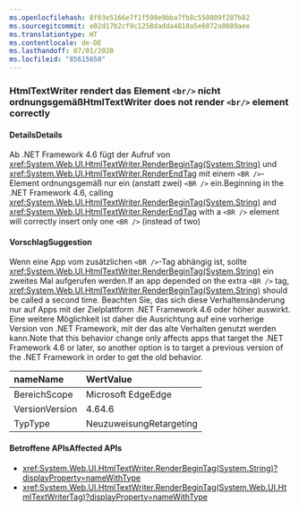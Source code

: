 ```yaml
---
ms.openlocfilehash: 8f03e5166e7f1f598e9bba7fb8c550809f287b82
ms.sourcegitcommit: e02d17b2cf9c1258dadda4810a5e6072a0089aee
ms.translationtype: HT
ms.contentlocale: de-DE
ms.lasthandoff: 07/01/2020
ms.locfileid: "85615650"
---
```

### <a name="htmltextwriter-does-not-render-br-element-correctly"></a><span data-ttu-id="7cf21-101">HtmlTextWriter rendert das Element `<br/>` nicht ordnungsgemäß</span><span class="sxs-lookup"><span data-stu-id="7cf21-101">HtmlTextWriter does not render `<br/>` element correctly</span></span>

#### <a name="details"></a><span data-ttu-id="7cf21-102">Details</span><span class="sxs-lookup"><span data-stu-id="7cf21-102">Details</span></span>

<span data-ttu-id="7cf21-103">Ab .NET Framework 4.6 fügt der Aufruf von <xref:System.Web.UI.HtmlTextWriter.RenderBeginTag(System.String)> und <xref:System.Web.UI.HtmlTextWriter.RenderEndTag> mit einem `<BR />`-Element ordnungsgemäß nur ein (anstatt zwei) `<BR />` ein.</span><span class="sxs-lookup"><span data-stu-id="7cf21-103">Beginning in the .NET Framework 4.6, calling <xref:System.Web.UI.HtmlTextWriter.RenderBeginTag(System.String)> and <xref:System.Web.UI.HtmlTextWriter.RenderEndTag> with a `<BR />` element will correctly insert only one `<BR />` (instead of two)</span></span>

#### <a name="suggestion"></a><span data-ttu-id="7cf21-104">Vorschlag</span><span class="sxs-lookup"><span data-stu-id="7cf21-104">Suggestion</span></span>

<span data-ttu-id="7cf21-105">Wenn eine App vom zusätzlichen `<BR />`-Tag abhängig ist, sollte <xref:System.Web.UI.HtmlTextWriter.RenderBeginTag(System.String)> ein zweites Mal aufgerufen werden.</span><span class="sxs-lookup"><span data-stu-id="7cf21-105">If an app depended on the extra `<BR />` tag, <xref:System.Web.UI.HtmlTextWriter.RenderBeginTag(System.String)> should be called a second time.</span></span> <span data-ttu-id="7cf21-106">Beachten Sie, das sich diese Verhaltensänderung nur auf Apps mit der Zielplattform .NET Framework 4.6 oder höher auswirkt. Eine weitere Möglichkeit ist daher die Ausrichtung auf eine vorherige Version von .NET Framework, mit der das alte Verhalten genutzt werden kann.</span><span class="sxs-lookup"><span data-stu-id="7cf21-106">Note that this behavior change only affects apps that target the .NET Framework 4.6 or later, so another option is to target a previous version of the .NET Framework in order to get the old behavior.</span></span>

| <span data-ttu-id="7cf21-107">name</span><span class="sxs-lookup"><span data-stu-id="7cf21-107">Name</span></span>    | <span data-ttu-id="7cf21-108">Wert</span><span class="sxs-lookup"><span data-stu-id="7cf21-108">Value</span></span>       |
|:--------|:------------|
| <span data-ttu-id="7cf21-109">Bereich</span><span class="sxs-lookup"><span data-stu-id="7cf21-109">Scope</span></span>   | <span data-ttu-id="7cf21-110">Microsoft Edge</span><span class="sxs-lookup"><span data-stu-id="7cf21-110">Edge</span></span>        |
| <span data-ttu-id="7cf21-111">Version</span><span class="sxs-lookup"><span data-stu-id="7cf21-111">Version</span></span> | <span data-ttu-id="7cf21-112">4.6</span><span class="sxs-lookup"><span data-stu-id="7cf21-112">4.6</span></span>         |
| <span data-ttu-id="7cf21-113">Typ</span><span class="sxs-lookup"><span data-stu-id="7cf21-113">Type</span></span>    | <span data-ttu-id="7cf21-114">Neuzuweisung</span><span class="sxs-lookup"><span data-stu-id="7cf21-114">Retargeting</span></span> |

#### <a name="affected-apis"></a><span data-ttu-id="7cf21-115">Betroffene APIs</span><span class="sxs-lookup"><span data-stu-id="7cf21-115">Affected APIs</span></span>

- <xref:System.Web.UI.HtmlTextWriter.RenderBeginTag(System.String)?displayProperty=nameWithType>
- <xref:System.Web.UI.HtmlTextWriter.RenderBeginTag(System.Web.UI.HtmlTextWriterTag)?displayProperty=nameWithType>
